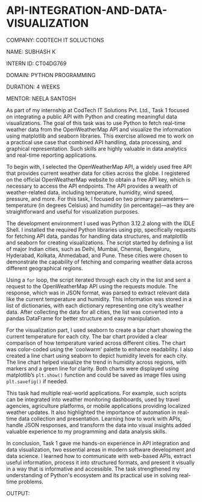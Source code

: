# API-INTEGRATION-AND-DATA-VISUALIZATION

COMPANY: CODTECH IT SOLUCTIONS

NAME: SUBHASH K

INTERN ID: CT04DG769

DOMAIN: PYTHON PROGRAMMING

DURATION: 4 WEEKS

MENTOR: NEELA SANTOSH



As part of my internship at CodTech IT Solutions Pvt. Ltd., Task 1 focused on integrating a public API with Python and creating meaningful data visualizations. The goal of this task was to use Python to fetch real-time weather data from the OpenWeatherMap API and visualize the information using matplotlib and seaborn libraries. This exercise allowed me to work on a practical use case that combined API handling, data processing, and graphical representation. Such skills are highly valuable in data analytics and real-time reporting applications.

To begin with, I selected the OpenWeatherMap API, a widely used free API that provides current weather data for cities across the globe. I registered on the official OpenWeatherMap website to obtain a free API key, which is necessary to access the API endpoints. The API provides a wealth of weather-related data, including temperature, humidity, wind speed, pressure, and more. For this task, I focused on two primary parameters—temperature (in degrees Celsius) and humidity (in percentage)—as they are straightforward and useful for visualization purposes.

The development environment I used was Python 3.12.2 along with the IDLE Shell. I installed the required Python libraries using pip, specifically requests for fetching API data, pandas for handling data structures, and matplotlib and seaborn for creating visualizations. The script started by defining a list of major Indian cities, such as Delhi, Mumbai, Chennai, Bengaluru, Hyderabad, Kolkata, Ahmedabad, and Pune. These cities were chosen to demonstrate the capability of fetching and comparing weather data across different geographical regions.

Using a `for` loop, the script iterated through each city in the list and sent a request to the OpenWeatherMap API using the requests module. The response, which was in JSON format, was parsed to extract relevant data like the current temperature and humidity. This information was stored in a list of dictionaries, with each dictionary representing one city’s weather data. After collecting the data for all cities, the list was converted into a pandas DataFrame for better structure and easy manipulation.

For the visualization part, I used seaborn to create a bar chart showing the current temperature for each city. The bar chart provided a clear comparison of how temperature varied across different cities. The chart was color-coded using the 'coolwarm' palette to enhance readability. I also created a line chart using seaborn to depict humidity levels for each city. The line chart helped visualize the trend in humidity across regions, with markers and a green line for clarity. Both charts were displayed using matplotlib’s `plt.show()` function and could be saved as image files using `plt.savefig()` if needed.

This task had multiple real-world applications. For example, such scripts can be integrated into weather monitoring dashboards, used by travel agencies, agriculture platforms, or mobile applications providing localized weather updates. It also highlighted the importance of automation in real-time data collection and presentation. Learning how to work with APIs, handle JSON responses, and transform the data into visual insights added valuable experience to my programming and data analysis skills.

In conclusion, Task 1 gave me hands-on experience in API integration and data visualization, two essential areas in modern software development and data science. I learned how to communicate with web-based APIs, extract useful information, process it into structured formats, and present it visually in a way that is informative and accessible. The task strengthened my understanding of Python's ecosystem and its practical use in solving real-time problems.

OUTPUT:

